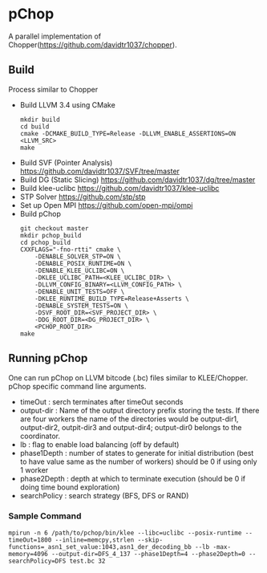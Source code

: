 # pChop

A parallel implementation of Chopper(https://github.com/davidtr1037/chopper).

## Build

  Process similar to Chopper 

* Build LLVM 3.4 using CMake
  ```
  mkdir build
  cd build
  cmake -DCMAKE_BUILD_TYPE=Release -DLLVM_ENABLE_ASSERTIONS=ON <LLVM_SRC>
  make
  ```
* Build SVF (Pointer Analysis)
  https://github.com/davidtr1037/SVF/tree/master
* Build DG (Static Slicing)
  https://github.com/davidtr1037/dg/tree/master
* Build klee-uclibc
  https://github.com/davidtr1037/klee-uclibc
* STP Solver
  https://github.com/stp/stp
* Set up Open MPI 
  https://github.com/open-mpi/ompi 
* Build pChop
  ```
  git checkout master
  mkdir pchop_build
  cd pchop_build
  CXXFLAGS="-fno-rtti" cmake \ 
      -DENABLE_SOLVER_STP=ON \
      -DENABLE_POSIX_RUNTIME=ON \
      -DENABLE_KLEE_UCLIBC=ON \
      -DKLEE_UCLIBC_PATH=<KLEE_UCLIBC_DIR> \
      -DLLVM_CONFIG_BINARY=<LLVM_CONFIG_PATH> \
      -DENABLE_UNIT_TESTS=OFF \
      -DKLEE_RUNTIME_BUILD_TYPE=Release+Asserts \
      -DENABLE_SYSTEM_TESTS=ON \
      -DSVF_ROOT_DIR=<SVF_PROJECT_DIR> \
      -DDG_ROOT_DIR=<DG_PROJECT_DIR> \
      <PCHOP_ROOT_DIR>
  make
  ```
  
## Running pChop

One can run pChop on LLVM bitcode (.bc) files similar to KLEE/Chopper. 
pChop specific command line arguments.
* timeOut : serch terminates after timeOut seconds
* output-dir : Name of the output directory prefix storing the tests. If there are four workers
              the name of the directories would be output-dir1, output-dir2, outpit-dir3 and
              output-dir4; output-dir0 belongs to the coordinator.
* lb : flag to enable load balancing (off by default)
* phase1Depth : number of states to generate for initial distribution (best to have value same as the number of workers)
               should be 0 if using only 1 worker
* phase2Depth : depth at which to terminate execution (should be 0 if doing time bound exploration)
* searchPolicy : search strategy (BFS, DFS or RAND)

### Sample Command
```
mpirun -n 6 /path/to/pchop/bin/klee --libc=uclibc --posix-runtime --timeOut=1800 --inline=memcpy,strlen --skip-functions=_asn1_set_value:1043,asn1_der_decoding_bb --lb -max-memory=4096 --output-dir=DFS_4_137 --phase1Depth=4 --phase2Depth=0 --searchPolicy=DFS test.bc 32
```
